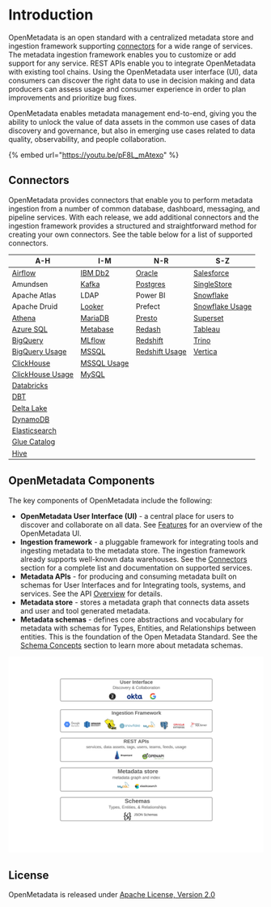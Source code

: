 # Introduction

OpenMetadata is an open standard with a centralized metadata store and ingestion framework supporting [connectors](docs/integrations/connectors/) for a wide range of services. The metadata ingestion framework enables you to customize or add support for any service. REST APIs enable you to integrate OpenMetadata with existing tool chains. Using the OpenMetadata user interface (UI), data consumers can discover the right data to use in decision making and data producers can assess usage and consumer experience in order to plan improvements and prioritize bug fixes.

OpenMetadata enables metadata management end-to-end, giving you the ability to unlock the value of data assets in the common use cases of data discovery and governance, but also in emerging use cases related to data quality, observability, and people collaboration.

{% embed url="https://youtu.be/pF8L_mAtexo" %}

## Connectors

OpenMetadata provides connectors that enable you to perform metadata ingestion from a number of common database, dashboard, messaging, and pipeline services. With each release, we add additional connectors and the ingestion framework provides a structured and straightforward method for creating your own connectors. See the table below for a list of supported connectors.

| A-H                                                             | I-M                                                | N-R                                                                | S-Z                                                        |
| --------------------------------------------------------------- | -------------------------------------------------- | ------------------------------------------------------------------ | ---------------------------------------------------------- |
| [Airflow](docs/integrations/airflow/)                           | [IBM Db2](docs/integrations/connectors/ibm-db2.md) | [Oracle](docs/integrations/connectors/mysql-2/)                    | [Salesforce](integrations/connectors/singlestore-1/)       |
| Amundsen                                                        | [Kafka](docs/integrations/connectors/kafka.md)     | [Postgres](<docs/integrations/connectors/snowflake/README (1).md>) | [SingleStore](docs/integrations/connectors/singlestore/)   |
| Apache Atlas                                                    | LDAP                                               | Power BI                                                           | [Snowflake](docs/integrations/connectors/snowflake/)       |
| Apache Druid                                                    | [Looker](integrations/connectors/mysql/)           | Prefect                                                            | [Snowflake Usage](docs/integrations/connectors/snowflake/) |
| [Athena](docs/integrations/connectors/athena/)                  | [MariaDB](docs/integrations/connectors/mariadb.md) | [Presto](integrations/connectors/mysql-2-1/)                       | [Superset](integrations/connectors/mysql-3/)               |
| [Azure SQL](broken-reference)                                   | [Metabase](integrations/connectors/mysql-1/)       | [Redash](integrations/connectors/mysql-1-2/)                       | [Tableau](docs/integrations/connectors/tableau.md)         |
| [BigQuery](docs/integrations/connectors/bigquery/)              | [MLflow](docs/integrations/connectors/mlflow/)     | [Redshift](docs/integrations/connectors/redshift/)                 | [Trino](docs/integrations/connectors/trino/)               |
| [BigQuery Usage](docs/integrations/connectors/bigquery/)        | [MSSQL](integrations/connectors/mssql-1/)          | [Redshift Usage](docs/integrations/connectors/redshift/)           | [Vertica](integrations/connectors/vertica/)                |
| [ClickHouse](docs/integrations/connectors/snowflake-2/)         | [MSSQL Usage](integrations/connectors/mssql-1/)    |                                                                    |                                                            |
| [ClickHouse Usage](docs/integrations/connectors/snowflake-2/)   | [MySQL](integrations/connectors/mysql-1-1/)        |                                                                    |                                                            |
| [Databricks](integrations/connectors/databricks/)               |                                                    |                                                                    |                                                            |
| [DBT](data-lineage/dbt-integration/)                            |                                                    |                                                                    |                                                            |
| [Delta Lake](integrations/connectors/delta-lake/)               |                                                    |                                                                    |                                                            |
| [DynamoDB](docs/integrations/connectors/dynamodb.md)            |                                                    |                                                                    |                                                            |
| [Elasticsearch](docs/integrations/connectors/elastic-search.md) |                                                    |                                                                    |                                                            |
| [Glue Catalog](docs/integrations/connectors/glue-catalog/)      |                                                    |                                                                    |                                                            |
| [Hive](docs/integrations/connectors/hive/)                      |                                                    |                                                                    |                                                            |

## OpenMetadata Components

The key components of OpenMetadata include the following:

* **OpenMetadata User Interface (UI)** - a central place for users to discover and collaborate on all data. See [Features](docs/overview/features.md) for an overview of the OpenMetadata UI.
* **Ingestion framework** - a pluggable framework for integrating tools and ingesting metadata to the metadata store. The ingestion framework already supports well-known data warehouses. See the [Connectors](./#connectors) section for a complete list and documentation on supported services.
* **Metadata APIs** - for producing and consuming metadata built on schemas for User Interfaces and for Integrating tools, systems, and services. See the API [Overview](docs/openmetadata-apis/apis/overview.md) for details.
* **Metadata store** - stores a metadata graph that connects data assets and user and tool generated metadata.
* **Metadata schemas** - defines core abstractions and vocabulary for metadata with schemas for Types, Entities, and Relationships between entities. This is the foundation of the Open Metadata Standard. See the [Schema Concepts](docs/openmetadata-apis/schemas/overview.md) section to learn more about metadata schemas.

![](<.gitbook/assets/openmetadata-overview (1).png>)

## License

OpenMetadata is released under [Apache License, Version 2.0](http://www.apache.org/licenses/LICENSE-2.0)
